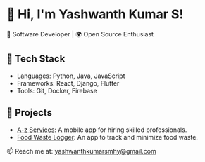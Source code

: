 # 👋 Hi, I'm Yashwanth Kumar S!
🌟 Software Developer | 🌍 Open Source Enthusiast

## 🔧 Tech Stack
- Languages: Python, Java, JavaScript
- Frameworks: React, Django, Flutter
- Tools: Git, Docker, Firebase

## 🚀 Projects
- [A-z Services](https://github.com/Yashwanth127/A-z-Services.git): A mobile app for hiring skilled professionals.
- [Food Waste Logger](https://github.com/JohnDoe/FoodWasteLogger): An app to track and minimize food waste.

📫 Reach me at: [yashwanthkumarsmhy@gmail.com](mailto:john.doe@gmail.com)
